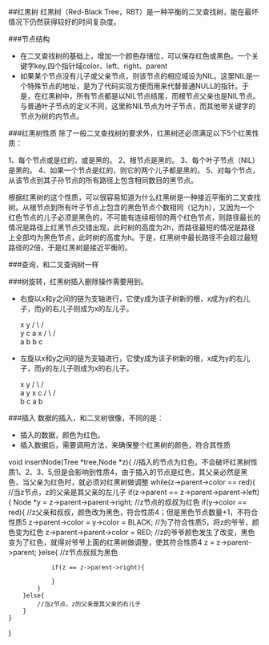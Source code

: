 ##红黑树
红黑树（Red-Black Tree，RBT）是一种平衡的二叉查找树，能在最坏情况下仍然获得较好的时间复杂度。

###节点结构
- 在二叉查找树的基础上，增加一个颜色存储位，可以保存红色或黑色。一个关键字key,四个指针域color、left、right、parent
- 如果某个节点没有儿子或父亲节点，则该节点的相应域设为NIL。这里NIL是一个特殊节点的地址，是为了代码实现方便而用来代替普通NULL的指针。于是，在红黑树中，所有节点都是以NIL节点结尾，而根节点父亲也是NIL节点。与普通叶子节点的定义不同，这里称NIL节点为叶子节点，而其他带关键字的节点为树的内节点。

###红黑树性质
除了一般二叉查找树的要求外，红黑树还必须满足以下5个红黑性质：

1、每个节点或是红的，或是黑的。
2、根节点是黑的。
3、每个叶子节点（NIL）是黑的。
4、如果一个节点是红的，则它的两个儿子都是黑的。
5、对每个节点，从该节点到其子孙节点的所有路径上包含相同数目的黑节点。

根据红黑树的这个性质，可以很容易知道为什么红黑树是一种接近平衡的二叉查找树。从根节点到所有叶子节点上包含的黑色节点个数相同（记为h），又因为一个红色节点的儿子必须是黑色的，不可能有连续相邻的两个红色节点，则路径最长的情况是路径上红黑节点交错出现，此时树的高度为2h，而路径最短的情况是路径上全部均为黑色节点，此时树的高度为h。于是，红黑树中最长路径不会超过最短路径的2倍，于是红黑树是接近平衡的。


###查询，和二叉查询树一样

###树旋转，红黑树插入删除操作需要用到。

- 右旋以x和y之间的链为支轴进行，它使y成为该子树新的根，x成为y的右儿子，而y的右儿子则成为x的左儿子。

     x             y
   /   \         /   \
  y     c       a     x
 / \                 / \
a   b               b   c

- 左旋以x和y之间的链为支轴进行，它使y成为该子树新的根，x成为y的左儿子，而y的左儿子则成为x的右儿子。

   x                 y
 /   \             /   \
a     y           x     c
     / \         / \
    b   c       a   b

###插入
数据的插入，和二叉树很像，不同的是：
- 插入的数据，颜色为红色。
- 插入数据后，需要调用方法，来确保整个红黑树的颜色，符合其性质

void insertNode(Tree *tree,Node *z){
	//插入的节点为红色，不会破坏红黑树性质1、2、3、5,但是会影响到性质4，由于插入的节点是红色，其父亲必然是黑色，当父亲为红色时，就必须对红黑树做调整
	while(z->parent->color == red){
		//当z节点，z的父亲是其父亲的左儿子
		if(z->parent == z->parent->parent->left){
			Node *y = z->parent->parent->right;
			//z节点的叔叔为红色
			if(y->color == red){
				//z父亲和叔叔，颜色改为黑色，符合性质4；但是黑色节点数量+1，不符合性质5
				z->parent->color = y->color = BLACK;
				//为了符合性质5，将z的爷爷，颜色变为红色
				z->parent->parent->color = RED;
				//z的爷爷颜色发生了改变，黑色变为了红色，就得对爷爷上面的红黑树做调整，使其符合性质4
				z = z->parent->parent;
			}else{
			//z节点叔叔为黑色

				if(z == z->parent->right){
					
				}
			}
		}else{
			//当z节点，z的父亲是其父亲的右儿子
		}	
	}
}